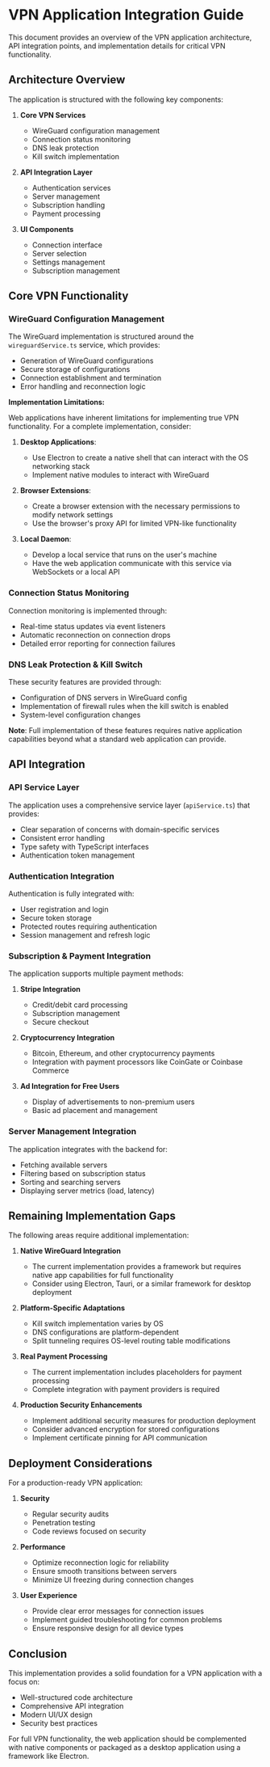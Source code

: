 
# VPN Application Integration Guide

This document provides an overview of the VPN application architecture, API integration points, and implementation details for critical VPN functionality.

## Architecture Overview

The application is structured with the following key components:

1. **Core VPN Services**
   - WireGuard configuration management
   - Connection status monitoring
   - DNS leak protection
   - Kill switch implementation

2. **API Integration Layer**
   - Authentication services
   - Server management
   - Subscription handling
   - Payment processing

3. **UI Components**
   - Connection interface
   - Server selection
   - Settings management
   - Subscription management

## Core VPN Functionality

### WireGuard Configuration Management

The WireGuard implementation is structured around the `wireguardService.ts` service, which provides:

- Generation of WireGuard configurations
- Secure storage of configurations
- Connection establishment and termination
- Error handling and reconnection logic

**Implementation Limitations:**

Web applications have inherent limitations for implementing true VPN functionality. For a complete implementation, consider:

1. **Desktop Applications**:
   - Use Electron to create a native shell that can interact with the OS networking stack
   - Implement native modules to interact with WireGuard

2. **Browser Extensions**:
   - Create a browser extension with the necessary permissions to modify network settings
   - Use the browser's proxy API for limited VPN-like functionality

3. **Local Daemon**:
   - Develop a local service that runs on the user's machine
   - Have the web application communicate with this service via WebSockets or a local API

### Connection Status Monitoring

Connection monitoring is implemented through:

- Real-time status updates via event listeners
- Automatic reconnection on connection drops
- Detailed error reporting for connection failures

### DNS Leak Protection & Kill Switch

These security features are provided through:

- Configuration of DNS servers in WireGuard config
- Implementation of firewall rules when the kill switch is enabled
- System-level configuration changes

**Note**: Full implementation of these features requires native application capabilities beyond what a standard web application can provide.

## API Integration

### API Service Layer

The application uses a comprehensive service layer (`apiService.ts`) that provides:

- Clear separation of concerns with domain-specific services
- Consistent error handling
- Type safety with TypeScript interfaces
- Authentication token management

### Authentication Integration

Authentication is fully integrated with:

- User registration and login
- Secure token storage
- Protected routes requiring authentication
- Session management and refresh logic

### Subscription & Payment Integration

The application supports multiple payment methods:

1. **Stripe Integration**
   - Credit/debit card processing
   - Subscription management
   - Secure checkout

2. **Cryptocurrency Integration**
   - Bitcoin, Ethereum, and other cryptocurrency payments
   - Integration with payment processors like CoinGate or Coinbase Commerce

3. **Ad Integration for Free Users**
   - Display of advertisements to non-premium users
   - Basic ad placement and management

### Server Management Integration

The application integrates with the backend for:

- Fetching available servers
- Filtering based on subscription status
- Sorting and searching servers
- Displaying server metrics (load, latency)

## Remaining Implementation Gaps

The following areas require additional implementation:

1. **Native WireGuard Integration**
   - The current implementation provides a framework but requires native app capabilities for full functionality
   - Consider using Electron, Tauri, or a similar framework for desktop deployment

2. **Platform-Specific Adaptations**
   - Kill switch implementation varies by OS
   - DNS configurations are platform-dependent
   - Split tunneling requires OS-level routing table modifications

3. **Real Payment Processing**
   - The current implementation includes placeholders for payment processing
   - Complete integration with payment providers is required

4. **Production Security Enhancements**
   - Implement additional security measures for production deployment
   - Consider advanced encryption for stored configurations
   - Implement certificate pinning for API communication

## Deployment Considerations

For a production-ready VPN application:

1. **Security**
   - Regular security audits
   - Penetration testing
   - Code reviews focused on security

2. **Performance**
   - Optimize reconnection logic for reliability
   - Ensure smooth transitions between servers
   - Minimize UI freezing during connection changes

3. **User Experience**
   - Provide clear error messages for connection issues
   - Implement guided troubleshooting for common problems
   - Ensure responsive design for all device types

## Conclusion

This implementation provides a solid foundation for a VPN application with a focus on:

- Well-structured code architecture
- Comprehensive API integration
- Modern UI/UX design
- Security best practices

For full VPN functionality, the web application should be complemented with native components or packaged as a desktop application using a framework like Electron.
